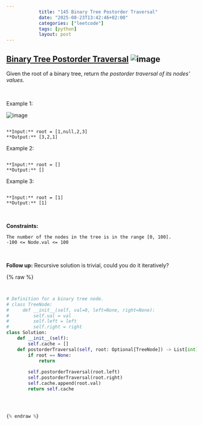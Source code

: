 ```yaml
---
            title: "145 Binary Tree Postorder Traversal"
            date: "2025-08-23T13:42:46+02:00"
            categories: ["leetcode"]
            tags: [python]
            layout: post
---
```

            
## [Binary Tree Postorder Traversal](https://leetcode.com/problems/binary-tree-postorder-traversal) ![image](https://img.shields.io/badge/Difficulty-Easy-brightgreen)

Given the root of a binary tree, return *the postorder traversal of its nodes' values*.

 

Example 1:

![image](https://assets.leetcode.com/uploads/2020/08/28/pre1.jpg)
```

**Input:** root = [1,null,2,3]
**Output:** [3,2,1]

```

Example 2:

```

**Input:** root = []
**Output:** []

```

Example 3:

```

**Input:** root = [1]
**Output:** [1]

```

 

**Constraints:**

	The number of the nodes in the tree is in the range [0, 100].
	-100 <= Node.val <= 100

 

**Follow up:** Recursive solution is trivial, could you do it iteratively?

{% raw %}


```python


# Definition for a binary tree node.
# class TreeNode:
#     def __init__(self, val=0, left=None, right=None):
#         self.val = val
#         self.left = left
#         self.right = right
class Solution:
    def __init__(self):
        self.cache = []
    def postorderTraversal(self, root: Optional[TreeNode]) -> List[int]:
        if root == None:
            return
        
        self.postorderTraversal(root.left)
        self.postorderTraversal(root.right)
        self.cache.append(root.val)
        return self.cache

        


{% endraw %}
```
